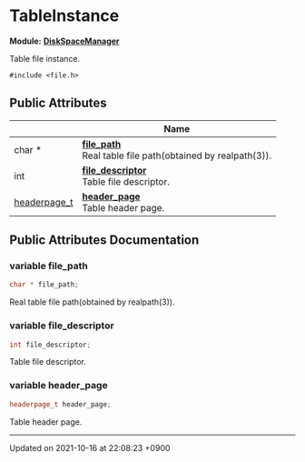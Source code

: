 

# TableInstance

**Module:** **[DiskSpaceManager](/Modules/DiskSpaceManager)**



Table file instance. 


`#include <file.h>`

## Public Attributes

|                | Name           |
| -------------- | -------------- |
| char * | **[file_path](/Classes/TableInstance#variable-file_path)** <br>Real table file path(obtained by realpath(3)).  |
| int | **[file_descriptor](/Classes/TableInstance#variable-file_descriptor)** <br>Table file descriptor.  |
| <a href="/Modules/DiskSpaceManager#typedef-headerpage-t">headerpage_t</a> | **[header_page](/Classes/TableInstance#variable-header_page)** <br>Table header page.  |

## Public Attributes Documentation

### variable file_path

```cpp
char * file_path;
```

Real table file path(obtained by realpath(3)). 

### variable file_descriptor

```cpp
int file_descriptor;
```

Table file descriptor. 

### variable header_page

```cpp
headerpage_t header_page;
```

Table header page. 

-------------------------------

Updated on 2021-10-16 at 22:08:23 +0900